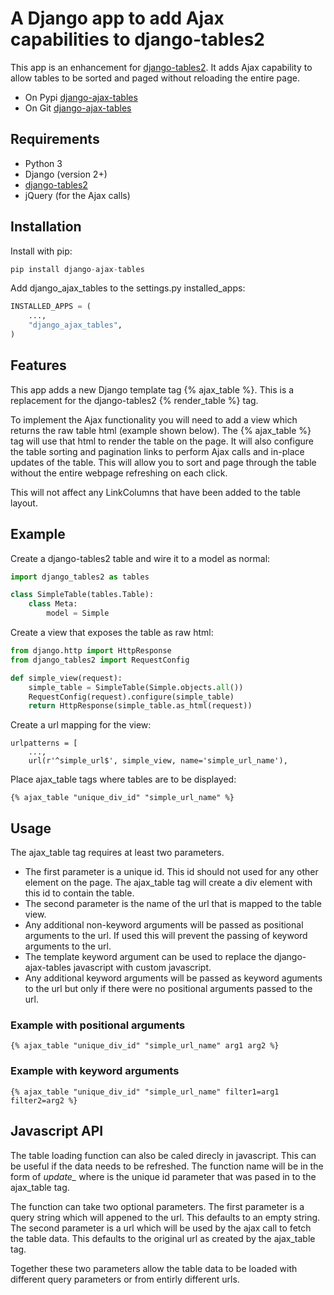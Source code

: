 # A Django app to add Ajax capabilities to django-tables2

This app is an enhancement for [django-tables2](https://pypi.python.org/pypi/django-tables2). It adds Ajax capability to allow tables to be sorted and paged without reloading the entire page. 

- On Pypi [django-ajax-tables](https://pypi.org/project/django-ajax-tables/)
- On Git [django-ajax-tables](https://github.com/KiwiTrinsic/django-ajax-tables)

## Requirements

- Python 3
- Django (version 2+)
- [django-tables2](https://pypi.python.org/pypi/django-tables2)
- jQuery (for the Ajax calls)

## Installation

Install with pip:

```python
pip install django-ajax-tables
```

Add django_ajax_tables to the settings.py installed_apps:

```python
INSTALLED_APPS = (
    ...,
    "django_ajax_tables",
)
```

## Features

This app adds a new Django template tag {% ajax_table %}. 
This is a replacement for the django-tables2 {% render_table %} tag.

To implement the Ajax functionality you will need to add a view which returns the raw table html (example shown below).
The {% ajax_table %} tag will use that html to render the table on the page.
It will also configure the table sorting and pagination links to perform Ajax calls and in-place updates of the table.
This will allow you to sort and page through the table without the entire webpage refreshing on each click.

This will not affect any LinkColumns that have been added to the table layout.

## Example

Create a django-tables2 table and wire it to a model as normal:

```python
import django_tables2 as tables

class SimpleTable(tables.Table):
    class Meta:
        model = Simple
```

Create a view that exposes the table as raw html:

```python
from django.http import HttpResponse
from django_tables2 import RequestConfig

def simple_view(request):
    simple_table = SimpleTable(Simple.objects.all())
    RequestConfig(request).configure(simple_table)
    return HttpResponse(simple_table.as_html(request))
```
Create a url mapping for the view:

```
urlpatterns = [
    ...,
    url(r'^simple_url$', simple_view, name='simple_url_name'),
```

Place ajax_table tags where tables are to be displayed:

```
{% ajax_table "unique_div_id" "simple_url_name" %}
```

## Usage

The ajax_table tag requires at least two parameters.

- The first parameter is a unique id. This id should not used for any other element on the page. The ajax_table tag will create a div element with this id to contain the table.
- The second parameter is the name of the url that is mapped to the table view.
- Any additional non-keyword arguments will be passed as positional arguments to the url. If used this will prevent the passing of keyword arguments to the url.
- The template keyword argument can be used to replace the django-ajax-tables javascript with custom javascript.
- Any additional keyword arguments will be passed as keyword aguments to the url but only if there were no positional arguments passed to the url.

### Example with positional arguments
```
{% ajax_table "unique_div_id" "simple_url_name" arg1 arg2 %}
```

### Example with keyword arguments
```
{% ajax_table "unique_div_id" "simple_url_name" filter1=arg1 filter2=arg2 %}
```

## Javascript API

The table loading function can also be caled direcly in javascript. 
This can be useful if the data needs to be refreshed.
The function name will be in the form of *update_<id>* where <id> is the unique id parameter that was pased in to the ajax_table tag.

The function can take two optional parameters.
The first parameter is a query string which will appened to the url.
This defaults to an empty string. 
The second parameter is a url which will be used by the ajax call to fetch the table data.
This defaults to the original url as created by the ajax_table tag.

Together these two parameters allow the table data to be loaded with different query parameters or from entirly different urls.

